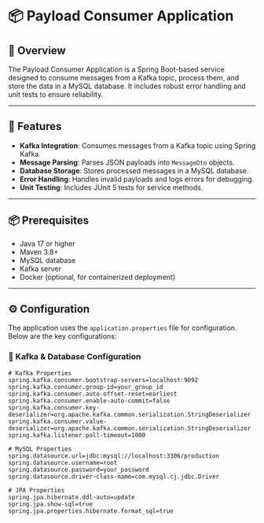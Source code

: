 # 📦 Payload Consumer Application

## 📘 Overview

The Payload Consumer Application is a Spring Boot-based service designed to consume messages from a Kafka topic, process them, and store the data in a MySQL database. It includes robust error handling and unit tests to ensure reliability.

---

## 🚀 Features

- **Kafka Integration**: Consumes messages from a Kafka topic using Spring Kafka.
- **Message Parsing**: Parses JSON payloads into `MessageDto` objects.
- **Database Storage**: Stores processed messages in a MySQL database.
- **Error Handling**: Handles invalid payloads and logs errors for debugging.
- **Unit Testing**: Includes JUnit 5 tests for service methods.

---

## 📦 Prerequisites

- Java 17 or higher
- Maven 3.8+
- MySQL database
- Kafka server
- Docker (optional, for containerized deployment)

---

## ⚙️ Configuration

The application uses the `application.properties` file for configuration. Below are the key configurations:

### 🔧 Kafka & Database Configuration

```properties
# Kafka Properties
spring.kafka.consumer.bootstrap-servers=localhost:9092
spring.kafka.consumer.group-id=your_group_id
spring.kafka.consumer.auto-offset-reset=earliest
spring.kafka.consumer.enable-auto-commit=false
spring.kafka.consumer.key-deserializer=org.apache.kafka.common.serialization.StringDeserializer
spring.kafka.consumer.value-deserializer=org.apache.kafka.common.serialization.StringDeserializer
spring.kafka.listener.poll-timeout=1000

# MySQL Properties
spring.datasource.url=jdbc:mysql://localhost:3306/production
spring.datasource.username=root
spring.datasource.password=your_password
spring.datasource.driver-class-name=com.mysql.cj.jdbc.Driver

# JPA Properties
spring.jpa.hibernate.ddl-auto=update
spring.jpa.show-sql=true
spring.jpa.properties.hibernate.format_sql=true



